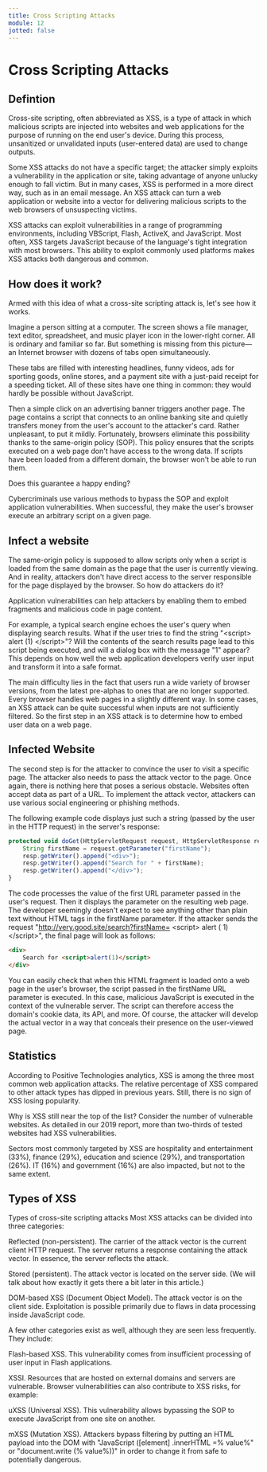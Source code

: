 ```yaml
---
title: Cross Scripting Attacks
module: 12
jotted: false
---
```


# Cross Scripting Attacks

## Defintion

Cross-site scripting, often abbreviated as XSS, is a type of attack in which malicious scripts are injected into websites and web applications for the purpose of running on the end user's device. During this process, unsanitized or unvalidated inputs (user-entered data) are used to change outputs.

Some XSS attacks do not have a specific target; the attacker simply exploits a vulnerability in the application or site, taking advantage of anyone unlucky enough to fall victim. But in many cases, XSS is performed in a more direct way, such as in an email message. An XSS attack can turn a web application or website into a vector for delivering malicious scripts to the web browsers of unsuspecting victims.

XSS attacks can exploit vulnerabilities in a range of programming environments, including VBScript, Flash, ActiveX, and JavaScript. Most often, XSS targets JavaScript because of the language's tight integration with most browsers. This ability to exploit commonly used platforms makes XSS attacks both dangerous and common.

## How does it work?

Armed with this idea of what a cross-site scripting attack is, let's see how it works.

Imagine a person sitting at a computer. The screen shows a file manager, text editor, spreadsheet, and music player icon in the lower-right corner. All is ordinary and familiar so far. But something is missing from this picture—an Internet browser with dozens of tabs open simultaneously.

These tabs are filled with interesting headlines, funny videos, ads for sporting goods, online stores, and a payment site with a just-paid receipt for a speeding ticket. All of these sites have one thing in common: they would hardly be possible without JavaScript.

Then a simple click on an advertising banner triggers another page. The page contains a script that connects to an online banking site and quietly transfers money from the user's account to the attacker's card. Rather unpleasant, to put it mildly. Fortunately, browsers eliminate this possibility thanks to the same-origin policy (SOP). This policy ensures that the scripts executed on a web page don't have access to the wrong data. If scripts have been loaded from a different domain, the browser won't be able to run them.

Does this guarantee a happy ending?

Cybercriminals use various methods to bypass the SOP and exploit application vulnerabilities. When successful, they make the user's browser execute an arbitrary script on a given page.

## Infect a website

The same-origin policy is supposed to allow scripts only when a script is loaded from the same domain as the page that the user is currently viewing. And in reality, attackers don't have direct access to the server responsible for the page displayed by the browser. So how do attackers do it?

Application vulnerabilities can help attackers by enabling them to embed fragments and malicious code in page content.

For example, a typical search engine echoes the user's query when displaying search results. What if the user tries to find the string "&lt;script&gt; alert (1) &lt;/script&gt;"? Will the contents of the search results page lead to this script being executed, and will a dialog box with the message "1" appear? This depends on how well the web application developers verify user input and transform it into a safe format.

The main difficulty lies in the fact that users run a wide variety of browser versions, from the latest pre-alphas to ones that are no longer supported. Every browser handles web pages in a slightly different way. In some cases, an XSS attack can be quite successful when inputs are not sufficiently filtered. So the first step in an XSS attack is to determine how to embed user data on a web page.

## Infected Website

The second step is for the attacker to convince the user to visit a specific page. The attacker also needs to pass the attack vector to the page. Once again, there is nothing here that poses a serious obstacle. Websites often accept data as part of a URL. To implement the attack vector, attackers can use various social engineering or phishing methods.

The following example code displays just such a string (passed by the user in the HTTP request) in the server's response:

    
```js
protected void doGet(HttpServletRequest request, HttpServletResponse resp) {
    String firstName = request.getParameter("firstName");
    resp.getWriter().append("<div>");
    resp.getWriter().append("Search for " + firstName);
    resp.getWriter().append("</div>");
}
```
    

The code processes the value of the first URL parameter passed in the user's request. Then it displays the parameter on the resulting web page. The developer seemingly doesn't expect to see anything other than plain text without HTML tags in the firstName parameter. If the attacker sends the request "http://very.good.site/search?firstName= &lt;script&gt; alert ( 1) &lt;/script&gt;", the final page will look as follows:

    
```html
<div>
    Search for <script>alert(1)</script>
</div>
```
    

You can easily check that when this HTML fragment is loaded onto a web page in the user's browser, the script passed in the firstName URL parameter is executed. In this case, malicious JavaScript is executed in the context of the vulnerable server. The script can therefore access the domain's cookie data, its API, and more. Of course, the attacker will develop the actual vector in a way that conceals their presence on the user-viewed page.

## Statistics

According to Positive Technologies analytics, XSS is among the three most common web application attacks. The relative percentage of XSS compared to other attack types has dipped in previous years. Still, there is no sign of XSS losing popularity.


Why is XSS still near the top of the list? Consider the number of vulnerable websites. As detailed in our 2019 report, more than two-thirds of tested websites had XSS vulnerabilities.


Sectors most commonly targeted by XSS are hospitality and entertainment (33%), finance (29%), education and science (29%), and transportation (26%). IT (16%) and government (16%) are also impacted, but not to the same extent.

## Types of XSS

Types of cross-site scripting attacks
Most XSS attacks can be divided into three categories:

Reflected (non-persistent). The carrier of the attack vector is the current client HTTP request. The server returns a response containing the attack vector. In essence, the server reflects the attack.

Stored (persistent). The attack vector is located on the server side. (We will talk about how exactly it gets there a bit later in this article.)

DOM-based XSS (Document Object Model). The attack vector is on the client side. Exploitation is possible primarily due to flaws in data processing inside JavaScript code.

A few other categories exist as well, although they are seen less frequently. They include:

Flash-based XSS. This vulnerability comes from insufficient processing of user input in Flash applications.

XSSI. Resources that are hosted on external domains and servers are vulnerable.
Browser vulnerabilities can also contribute to XSS risks, for example:

uXSS (Universal XSS). This vulnerability allows bypassing the SOP to execute JavaScript from one site on another.

mXSS (Mutation XSS). Attackers bypass filtering by putting an HTML payload into the DOM with "JavaScript ([element] .innerHTML =% value%" or "document.write (% value%))" in order to change it from safe to potentially dangerous.